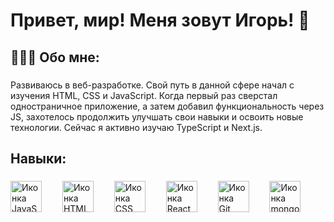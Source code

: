 
<h1>Привет, мир! Меня зовут Игорь! 👋</h1>

###

<h2>👨🏻‍💻 Обо мне:</h2>

###

<p>Развиваюсь в веб-разработке. Свой путь в данной сфере начал с изучения HTML, CSS и JavaScript. Когда первый раз сверстал одностраничное приложение, а затем добавил функциональность через JS, захотелось продолжить улучшать свои навыки и освоить новые технологии.  Сейчас я активно изучаю TypeScript и Next.js.</p>

###

<h2>Навыки:</h2>

###

<div>
 <img src="https://cdn-icons-png.flaticon.com/128/919/919828.png" height="50" alt="Иконка JavaScript" />
 <img width="25" />
 <img src="https://cdn-icons-png.flaticon.com/128/331/331395.png" height="50" alt="Иконка HTML" />
 <img width="25" />
 <img src="https://cdn-icons-png.flaticon.com/128/331/331383.png" height="50" alt="Иконка CSS" />
 <img width="25" />
 <img src="https://cdn-icons-png.flaticon.com/128/7690/7690119.png" height="50" alt="Иконка React" />
 <img width="25" />
 <img src="https://cdn-icons-png.flaticon.com/128/4494/4494740.png" height="50" alt="Иконка Git" />
 <img width="25" />
 <img src="https://cdn.icon-icons.com/icons2/2415/PNG/512/mongodb_plain_wordmark_logo_icon_146423.png" height="50" alt="Иконка mongoDB" />
 <img width="25" />
</div>
